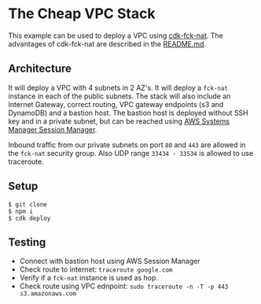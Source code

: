 # The Cheap VPC Stack

This example can be used to deploy a VPC using [cdk-fck-nat](https://github.com/AndrewGuenther/cdk-fck-nat).
The advantages of cdk-fck-nat are described in the [README.md](https://github.com/AndrewGuenther/cdk-fck-nat/blob/main/README.md).

## Architecture
It will deploy a VPC with 4 subnets in 2 AZ's. It will deploy a `fck-nat` instance in each of the public subnets.
The stack will also include an Internet Gateway, correct routing, VPC gateway endpoints (s3 and DynamoDB) and a bastion host. The bastion host is deployed without SSH key and in a private subnet, but can be reached using [AWS Systems Manager Session Manager](https://docs.aws.amazon.com/systems-manager/latest/userguide/session-manager.html).

Inbound traffic from our private subnets on port `80` and `443` are allowed in the `fck-nat` security group.
Also UDP range `33434 - 33534` is allowed to use traceroute.

## Setup

```
$ git clone
$ npm i
$ cdk deploy 
```

## Testing
* Connect with bastion host using AWS Session Manager
* Check route to internet: `traceroute google.com`
* Verify if a `fck-nat` instance is used as hop.
* Check route using VPC ednpoint: `sudo traceroute -n -T -p 443 s3.amazonaws.com`


